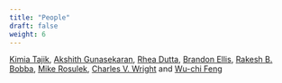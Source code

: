 ```yaml
---
title: "People"
draft: false
weight: 6
---
```


[Kimia Tajik](#), [Akshith Gunasekaran](https://akshithg.github.io/), [Rhea Dutta](#), [Brandon Ellis](#), [Rakesh B. Bobba](#), [Mike Rosulek](http://web.engr.oregonstate.edu/~rosulekm/), [Charles V. Wright](#) and [Wu-chi Feng](#)
